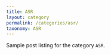```yaml
---
title: ASR
layout: category
permalink: /categories/asr/
taxonomy: ASR
---
```


Sample post listing for the category `ASR`.